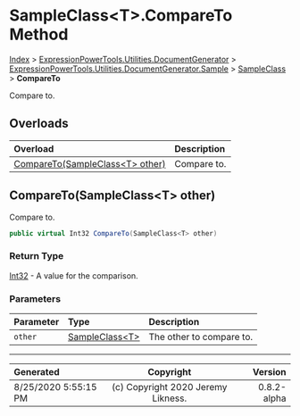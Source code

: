 ﻿# SampleClass&lt;T>.CompareTo Method

[Index](../index.md) > [ExpressionPowerTools.Utilities.DocumentGenerator](ExpressionPowerTools.Utilities.DocumentGenerator.a.md) > [ExpressionPowerTools.Utilities.DocumentGenerator.Sample](ExpressionPowerTools.Utilities.DocumentGenerator.Sample.n.md) > [SampleClass<T>](ExpressionPowerTools.Utilities.DocumentGenerator.Sample.SampleClass`1.cs.md) > **CompareTo**

Compare to.

## Overloads

| Overload | Description |
| :-- | :-- |
| [CompareTo(SampleClass&lt;T> other)](#comparetosampleclasst-other) | Compare to. |
## CompareTo(SampleClass&lt;T> other)

Compare to.

```csharp
public virtual Int32 CompareTo(SampleClass<T> other)
```

### Return Type

 [Int32](https://docs.microsoft.com/dotnet/api/system.int32)  - A value for the comparison.

### Parameters

| Parameter | Type | Description |
| :-- | :-- | :-- |
| `other` | [SampleClass&lt;T>](ExpressionPowerTools.Utilities.DocumentGenerator.Sample.SampleClass`1.cs.md) | The other to compare to. |



---

| Generated | Copyright | Version |
| :-- | :-: | --: |
| 8/25/2020 5:55:15 PM | (c) Copyright 2020 Jeremy Likness. | 0.8.2-alpha |
